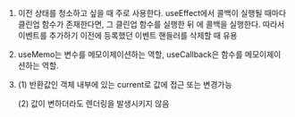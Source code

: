 1. 이전 상태를 청소하고 싶을 때 주로 사용한다. useEffect에서 콜백이 실행될 때마다 클린업 함수가 존재한다면, 그 클린업 함수를 실행한 뒤 에 콜백을 실행한다. 따라서 이벤트를 추가하기 이전에 등록했던 이벤트 핸들러를 삭제할 때 유용
2. useMemo는 변수를 메모이제이션하는 역할, useCallback은 함수를 메모이제이션하는 역할.
3. (1) 반환값인 객체 내부에 있는 current로 값에 접근 또는 변경가능

   (2) 값이 변하더라도 렌더링을 발생시키지 않음
